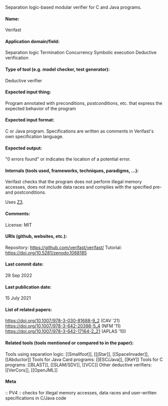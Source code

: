 Separation logic-based modular verifier for C and Java programs.

#### Name:
Verifast

#### Application domain/field:
Separation logic
Termination
Concurrency
Symbolic execution
Deductive verification

#### Type of tool (e.g. model checker, test generator):
Deductive verifier

#### Expected input thing:
Program annotated with preconditions, postconditions, etc. that express the expected behavior of the program

#### Expected input format:
C or Java program. 
Specifications are written as comments in Verifast's own specification language.

#### Expected output:
"0 errors found" or indicates the location of a potential error.

#### Internals (tools used, frameworks, techniques, paradigms, ...):
Verifast checks that the program does not perform illegal memory accesses, does not include data races and complies with the specified pre- and postconditions.

Uses [Z3](Solvers/SMT/Z3.md).

#### Comments:
License: MIT

#### URIs (github, websites, etc.):
Repository: https://github.com/verifast/verifast/
Tutorial: https://doi.org/10.5281/zenodo.1068185

#### Last commit date:
29 Sep 2022

#### Last publication date:
15 July 2021

#### List of related papers:
https://doi.org/10.1007/978-3-030-81688-9_2 (CAV '21)
https://doi.org/10.1007/978-3-642-20398-5_4 (NFM '11)
https://doi.org/10.1007/978-3-642-17164-2_21 (APLAS '10)

#### Related tools (tools mentioned or compared to in the paper):
Tools using separation logic: [[Smallfoot]], [[jStar]], [[SpaceInvader]], [[Abductor]]
Tools for Java Card programs: [[ESC/Java]], [[KeY]]
Tools for C programs: [[BLAST]], [[SLAM/SDV]], [[VCC]]
Other deductive verifiers: [[VerCors]], [[OpenJML]]

#### Meta
:: PV4 :: checks for illegal memory accesses, data races and user-written specifications in C/Java code